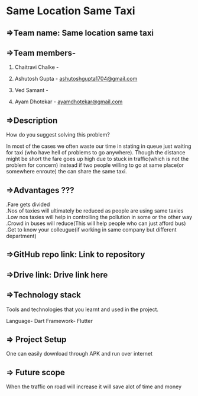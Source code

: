 # Same Location Same Taxi

## **=>Team name: Same location same taxi**

## **=>Team members-**

1. Chaitravi Chalke -

2. Ashutosh Gupta - ashutoshgupta1704@gmail.com

3. Ved Samant -

4. Ayam Dhotekar - ayamdhotekar@gmail.com

## **=>Description**

How do you suggest solving this problem?

In most of the cases we often waste our time in stating in queue just waiting for taxi (who have hell of problems to go anywhere). Though the distance might be short the fare goes up high due to stuck in traffic(which is not the problem for concern) instead if two people willing to go at same place(or somewhere enroute) the can share the same taxi.


## **=>Advantages ???**

.Fare gets divided  
.Nos of taxies will ultimately be reduced as people are using same taxies
.Low nos taxies will help in controlling the pollution in some or the other way
.Crowd in buses will reduce(This will help people who can just afford bus)
.Get to know your colleugue(if working in same company but different department)


## **=>GitHub repo link: Link to repository**

## **=>Drive link: Drive link here**

## **=>Technology stack**
Tools and technologies that you learnt and used in the project.

Language- Dart
Framework- Flutter

## **=> Project Setup**
One can easily download through APK and run over internet

## **=> Future scope**
When the traffic on road will increase it will save alot of time and money
